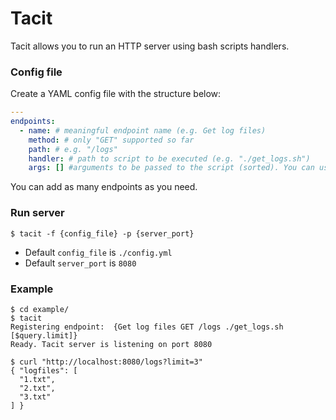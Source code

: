 # Tacit

Tacit allows you to run an HTTP server using bash scripts handlers.

### Config file
Create a YAML config file with the structure below:

```yaml
---
endpoints:
  - name: # meaningful endpoint name (e.g. Get log files)
    method: # only "GET" supported so far
    path: # e.g. "/logs"
    handler: # path to script to be executed (e.g. "./get_logs.sh")
    args: [] #arguments to be passed to the script (sorted). You can use "$query." to get query params (e.g. $query.limit)
```

You can add as many endpoints as you need. 

### Run server

```
$ tacit -f {config_file} -p {server_port}
```

- Default `config_file` is `./config.yml`
- Default `server_port` is `8080`

### Example

```
$ cd example/
$ tacit 
Registering endpoint:  {Get log files GET /logs ./get_logs.sh [$query.limit]}
Ready. Tacit server is listening on port 8080
```

```
$ curl "http://localhost:8080/logs?limit=3"
{ "logfiles": [
  "1.txt",
  "2.txt",
  "3.txt"
] }
```